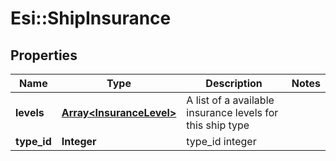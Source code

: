 # Esi::ShipInsurance

## Properties
Name | Type | Description | Notes
------------ | ------------- | ------------- | -------------
**levels** | [**Array&lt;InsuranceLevel&gt;**](InsuranceLevel.md) | A list of a available insurance levels for this ship type | 
**type_id** | **Integer** | type_id integer | 


